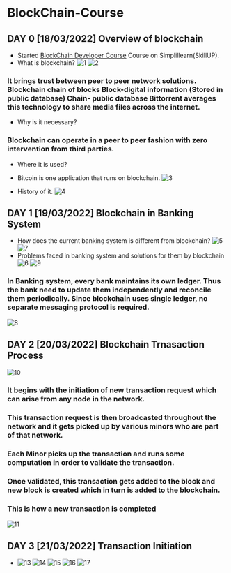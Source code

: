 # BlockChain-Course
## DAY 0 [18/03/2022] Overview of blockchain
* Started [BlockChain Developer Course](https://lms.simplilearn.com/courses/3111/Blockchain-Certification-Training/syllabus) Course on Simplillearn(SkillUP).
* What is blockchain?
 ![1](https://user-images.githubusercontent.com/79328907/159132145-5d5461dd-0cd4-4299-ac79-b71fc7f416dd.png)
![2](https://user-images.githubusercontent.com/79328907/159132156-63329cf6-4742-4a0e-b9e5-4969dcf16b73.png)

### It brings trust between peer to peer network solutions. Blockchain chain of blocks Block-digital information (Stored in public database) Chain- public database Bittorrent averages this technology to share media files across the internet.
* Why is it necessary?
### Blockchain can operate in a peer to peer fashion with zero intervention from third parties.
* Where it is used?
* Bitcoin is one application that runs on blockchain.
![3](https://user-images.githubusercontent.com/79328907/159132180-d5a55b9d-a0cc-4c80-baa9-bec6dfe49248.png)

* History of it.
 ![4](https://user-images.githubusercontent.com/79328907/159132190-32f83bf1-98d2-4f65-afc8-808d55c23290.png)
## DAY 1 [19/03/2022] Blockchain in Banking System
* How does the current banking system is different from blockchain?
![5](https://user-images.githubusercontent.com/79328907/159133390-9873ba82-4534-43e7-b8bd-788ed7e332f3.png)
![7](https://user-images.githubusercontent.com/79328907/159133404-c2f0fc38-4d6b-46cf-8735-e51561c91b0a.png)
* Problems faced in banking system and solutions for them by blockchain
![6](https://user-images.githubusercontent.com/79328907/159133428-a19c6de4-c28d-441d-8ba6-aa7ddb121e4d.png)
![9](https://user-images.githubusercontent.com/79328907/159133472-c4277079-dbe0-468d-8e33-6ad805e470ff.png)

### In Banking system, every bank maintains its own ledger. Thus the bank need to update them independently and reconcile them periodically. Since blockchain uses single ledger, no separate messaging protocol is required.
![8](https://user-images.githubusercontent.com/79328907/159133444-eba08a87-2c3a-4687-8041-f6dc2796711e.png)

## DAY 2 [20/03/2022] Blockchain Trnasaction Process
![10](https://user-images.githubusercontent.com/79328907/159175927-964d88b6-b815-4baa-a04b-1f905964fd68.png)
### It begins with the initiation of new transaction request which can arise from any node in the network.  
### This transaction request is then broadcasted throughout the network and it gets picked up by various minors who are part of that network. 
### Each Minor picks up the transaction and runs some computation in order to validate the transaction. 
### Once validated, this transaction gets added to the block and new block is created which in turn is added to the blockchain. 
### This is how a new transaction is completed
 
![11](https://user-images.githubusercontent.com/79328907/159175933-7f27fb93-a627-4269-8cea-e638d9b12fde.png)

## DAY 3 [21/03/2022] Transaction Initiation
* ![13](https://user-images.githubusercontent.com/79328907/159333347-83a31a98-3627-4979-a69b-d965dff4142d.png)
![14](https://user-images.githubusercontent.com/79328907/159333360-4c098c9e-61d4-4a02-99d2-97cbc59990c9.png)
![15](https://user-images.githubusercontent.com/79328907/159333376-e74940d6-19a0-4d86-961d-36cea0c2902e.png)
![16](https://user-images.githubusercontent.com/79328907/159333394-5239cc2b-088c-4a7f-ad6e-bd107e0dcea9.png)
![17](https://user-images.githubusercontent.com/79328907/159333414-d8a43101-d1e4-4e8a-aa12-b6ce74ad5203.png)



